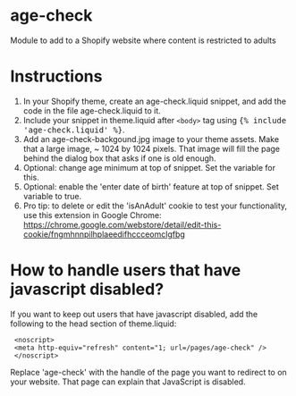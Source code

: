age-check
=========

Module to add to a Shopify website where content is restricted to adults

# Instructions #

1. In your Shopify theme, create an age-check.liquid snippet, and add the code in the file age-check.liquid to it.
3. Include your snippet in theme.liquid after <tt>`<body>`</tt> tag using <tt>{% include 'age-check.liquid' %}</tt>.
4. Add an age-check-backgound.jpg image to your theme assets. Make that a large image, ~ 1024 by 1024 pixels. That image will fill the page behind the dialog box that asks if one is old enough.
5. Optional: change age minimum at top of snippet. Set the variable for this.
6. Optional: enable the 'enter date of birth' feature at top of snippet. Set variable to true.
7. Pro tip: to delete or edit the 'isAnAdult' cookie to test your functionality, use this extension in Google Chrome: https://chrome.google.com/webstore/detail/edit-this-cookie/fngmhnnpilhplaeedifhccceomclgfbg

# How to handle users that have javascript disabled? #

If you want to keep out users that have javascript disabled, add the following to the head section of theme.liquid:

     <noscript>
     <meta http-equiv="refresh" content="1; url=/pages/age-check" />
     </noscript>

Replace 'age-check' with the handle of the page you want to redirect to on your website. That page can explain that JavaScript is disabled.
